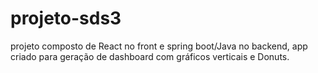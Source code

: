 # projeto-sds3


projeto composto de React no front e spring boot/Java no backend,
app criado para geração de dashboard com gráficos verticais e Donuts.
